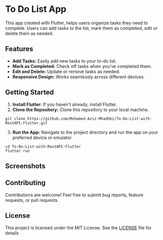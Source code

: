 # To Do List App

 This app created with Flutter, helps users organize tasks they need to complete. Users can add tasks to the list, mark them as completed, edit or delete them as needed.

## Features

- **Add Tasks:** Easily add new tasks to your to-do list.
- **Mark as Completed:** Check off tasks when you've completed them.
- **Edit and Delete:** Update or remove tasks as needed.
- **Responsive Design:** Works seamlessly across different devices.

## Getting Started

1. **Install Flutter:** If you haven't already, install Flutter.
2. **Clone the Repository:** Clone this repository to your local machine.

``` 
git clone https://github.com/Mohamed-Aziz-Mhadhbi/To-Do-List-with-RestAPI-Flutter.git
 ```

3. **Run the App:** Navigate to the project directory and run the app on your preferred device or emulator.

``` 
cd To-Do-List-with-RestAPI-Flutter
flutter run
``` 
## Screenshots

## Contributing

Contributions are welcome! Feel free to submit bug reports, feature requests, or pull requests.

## License

This project is licensed under the MIT License. See the [LICENSE](LICENSE) file for details

